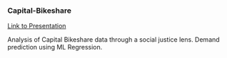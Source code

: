 ### Capital-Bikeshare

[Link to Presentation](https://www.canva.com/design/DAGViTOq1zg/26AcqJuTyNPkVToU2wR_PQ/view?utm_content=DAGViTOq1zg&utm_campaign=designshare&utm_medium=link&utm_source=editor)

Analysis of Capital Bikeshare data through a social justice lens. Demand prediction using ML Regression.
